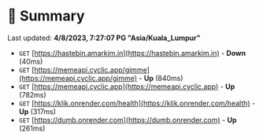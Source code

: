 # 📖 Summary
Last updated: **4/8/2023, 7:27:07 PG "Asia/Kuala_Lumpur"**

- `GET` [https://hastebin.amarkim.in](https://hastebin.amarkim.in) - **Down** (40ms)
- `GET` [https://memeapi.cyclic.app/gimme](https://memeapi.cyclic.app/gimme) - **Up** (840ms)
- `GET` [https://memeapi.cyclic.app](https://memeapi.cyclic.app) - **Up** (782ms)
- `GET` [https://klik.onrender.com/health](https://klik.onrender.com/health) - **Up** (317ms)
- `GET` [https://dumb.onrender.com](https://dumb.onrender.com) - **Up** (261ms)
